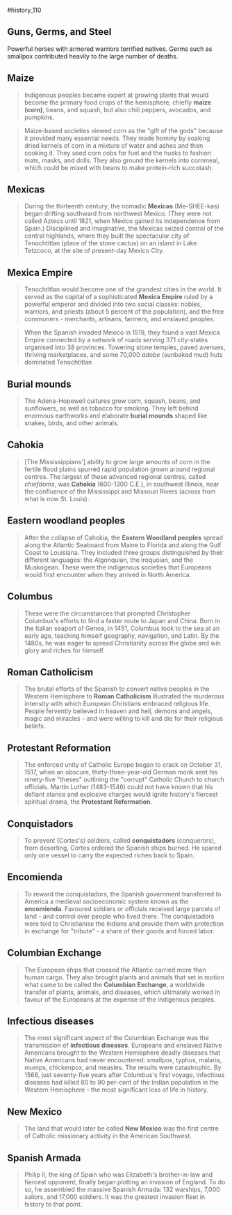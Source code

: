 #history_110

## Guns, Germs, and Steel

Powerful horses with armored warriors terrified natives. Germs such as smallpox contributed heavily to the large number of deaths.

## Maize

> Indigenous peoples became expert at growing plants that would become the primary food crops of the hemisphere, chiefly **maize (corn)**, beans, and squash, but also chili peppers, avocados, and pumpkins.

> Maize-based societies viewed corn as the "gift of the gods" because it provided many essential needs. They made hominy by soaking dried kernels of corn in a mixture of water and ashes and then cooking it. They used corn cobs for fuel and the husks to fashion mats, masks, and dolls. They also ground the kernels into cornmeal, which could be mixed with beans to make protein-rich succotash.

## Mexicas

> During the thirteenth century, the nomadic **Mexicas** (Me-SHEE-kas) began drifting southward from northwest Mexico. (They were not called Aztecs until 1821, when Mexico gained its independence from Spain.) Disciplined and imaginative, the Mexicas seized control of the central highlands, where they built the spectacular city of Tenochtitlan (place of the stone cactus) on an island in Lake Tetzcoco, at the site of present-day Mexico City.

## Mexica Empire

> Tenochtitlan would become one of the grandest cities in the world. It served as the capital of a sophisticated **Mexica Empire** ruled by a powerful emperor and divided into two social classes: nobles, warriors, and priests (about 5 percent of the population), and the free commoners - merchants, artisans, farmers, and enslaved peoples.

> When the Spanish invaded Mexico in 1519, they found a vast Mexica Empire connected by a network of roads serving 371 city-states organised into 38 provinces. Towering stone temples, paved avenues, thriving marketplaces, and some 70,000 *adobe* (sunbaked mud) huts dominated Tenochtitlan

## Burial mounds

> The Adena-Hopewell cultures grew corn, squash, beans, and sunflowers, as well as tobacco for smoking. They left behind enormous earthworks and elaborate **burial mounds** shaped like snakes, birds, and other animals.

## Cahokia

> \[The Mississippians'] ability to grow large amounts of corn in the fertile flood plains spurred rapid population grown around regional centres. The largest of these advanced regional centres, called *chiefdoms*, was **Cahokia** (600-1300 C.E.), in southwest Illinois, near the confluence of the Mississippi and Missouri Rivers (across from what is now St. Louis).

## Eastern woodland peoples

> After the collapse of Cahokia, the **Eastern Woodland peoples** spread along the Atlantic Seaboard from Maine to Florida and along the Gulf Coast to Louisiana. They included three groups distinguished by their different languages: the Algonquian, the Iroquoian, and the Muskogean. These were the indigenous societies that Europeans would first encounter when they arrived in North America.

## Columbus

> These were the circumstances that prompted Christopher Columbus's efforts to find a faster route to Japan and China. Born in the Italian seaport of Genoa, in 1451, Columbus took to the sea at an early age, teaching himself geography, navigation, and Latin. By the 1480s, he was eager to spread Christianity across the globe and win glory and riches for himself.

## Roman Catholicism

> The brutal efforts of the Spanish to convert native peoples in the Western Hemisphere to **Roman Catholicism** illustrated the murderous intensity with which European Christians embraced religious life. People fervently believed in heaven and hell, demons and angels, magic and miracles - and were willing to kill and die for their religious beliefs.

## Protestant Reformation

> The enforced unity of Catholic Europe began to crack on October 31, 1517, when an obscure, thirty-three-year-old German monk sent his ninety-five "theses" outlining the "corrupt" Catholic Church to church officials. Martin Luther (1483-1546) could not have known that his defiant stance and explosive charges would ignite history's fiercest spiritual drama, the **Protestant Reformation**.

## Conquistadors

> To prevent (Cortes's) soldiers, called **conquistadors** (conquerors), from deserting, Cortes ordered the Spanish ships burned. He spared only one vessel to carry the expected riches back to Spain.

## Encomienda

> To reward the conquistadors, the Spanish government transferred to America a medieval socioeconomic system known as the **encomienda**. Favoured soldiers or officials received large parcels of land - and control over people who lived there. The conquistadors were told to Christianise the Indians and provide them with protection in exchange for "tribute" - a share of their goods and forced labor.

## Columbian Exchange

> The European ships that crossed the Atlantic carried more than human cargo. They also brought plants and animals that set in motion what came to be called the **Columbian Exchange**, a worldwide transfer of plants, animals, and diseases, which ultimately worked in favour of the Europeans at the expense of the indigenous peoples.

## Infectious diseases

> The most significant aspect of the Columbian Exchange was the transmission of **infectious diseases**. Europeans and enslaved Native Americans brought to the Western Hemisphere deadly diseases that Native Americans had never encountered: smallpox, typhus, malaria, mumps, chickenpox, and measles. The results were catastrophic. By 1568, just seventy-five years after Columbus's first voyage, infectious diseases had killed 80 to 90 per-cent of the Indian population in the Western Hemisphere - the most significant loss of life in history.

## New Mexico

> The land that would later be called **New Mexico** was the first centre of Catholic missionary activity in the American Southwest.

## Spanish Armada

> Philip II, the king of Spain who was Elizabeth's brother-in-law and fiercest opponent, finally began plotting an invasion of England. To do so, he assembled the massive Spanish Armada: 132 warships, 7,000 sailors, and 17,000 soldiers. It was the greatest invasion fleet in history to that point.